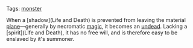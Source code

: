 Tags: [monster](Monsters)

When a [shadow](Life and Death) is prevented from leaving the material [plane](Planes)—generally by necromatic [magic](Magic), it becomes an [undead](Undead). Lacking a [spirit](Life and Death), it has no free will, and is therefore easy to be enslaved by it's summoner.